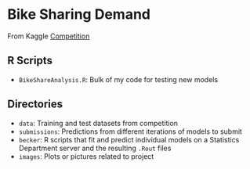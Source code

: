 # Bike Sharing Demand

From Kaggle [Competition](https://www.kaggle.com/competitions/bike-sharing-demand)

## R Scripts
- `BikeShareAnalysis.R`: Bulk of my code for testing new models

## Directories
- `data`: Training and test datasets from competition
- `submissions`: Predictions from different iterations of models to submit
- `becker`: R scripts that fit and predict individual models on a Statistics Department server and the resulting `.Rout` files
- `images`: Plots or pictures related to project
